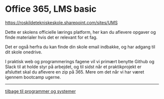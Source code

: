 # Office 365, LMS basic

https://roskildetekniskeskole.sharepoint.com/sites/UMS

Dette er skolens officielle lærings platform, her kan du aflevere opgaver og finde materialer hvis det er relevant for et fag. 

Det er også herfra du kan finde din skole email indbakke, og har adgang til dit skole onedrive.

I praktisk web og programmerings fagene vil vi primært benytte Github og Slack til at holde styr på arbejdet, og til sidst når et praktikprojekt er afsluttet skal du aflevere en zip på 365. Mere om det når vi har været igennem bootcamp ugerne.


---

[tilbage til programmer og systemer](programmer-og-systemer.md)